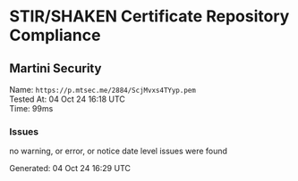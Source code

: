 # STIR/SHAKEN Certificate Repository Compliance

## Martini Security

Name: `https://p.mtsec.me/2884/ScjMvxs4TYyp.pem`\
Tested At: 04 Oct 24 16:18 UTC\
Time: 99ms

### Issues

no warning, or error, or notice date level issues were found

Generated: 04 Oct 24 16:29 UTC